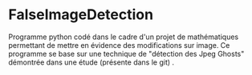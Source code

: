 # FalseImageDetection
Programme python codé dans le cadre d'un projet de mathématiques permettant de mettre en évidence des modifications sur image. Ce programme se base sur une technique de "détection des Jpeg Ghosts" démontrée dans une étude (présente dans le git) .
